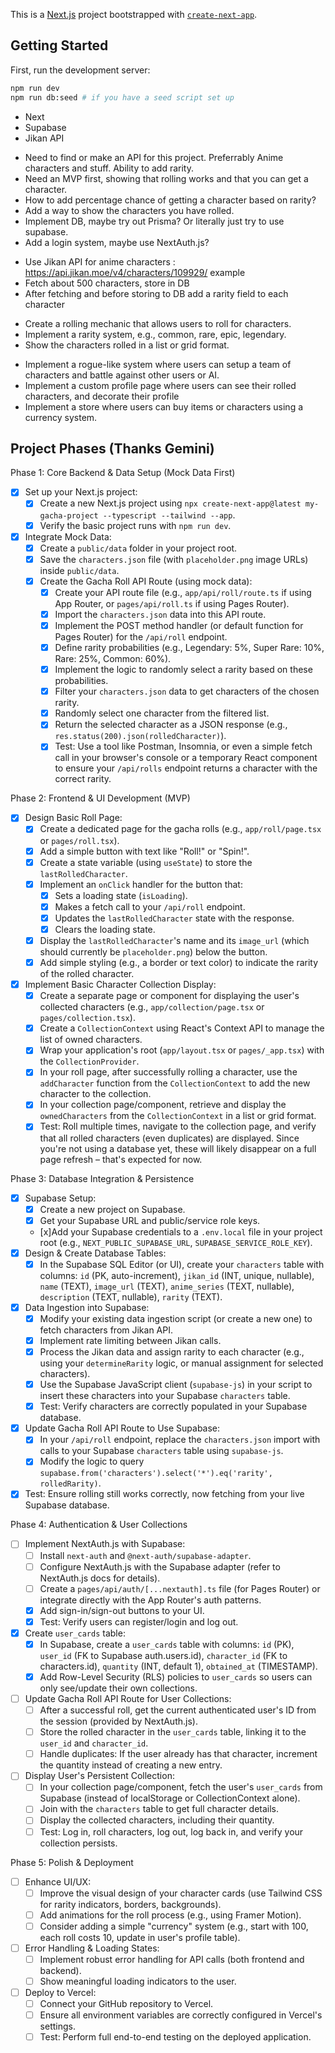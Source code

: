 This is a [Next.js](https://nextjs.org) project bootstrapped with [`create-next-app`](https://nextjs.org/docs/app/api-reference/cli/create-next-app).

## Getting Started

First, run the development server:

```bash
npm run dev
npm run db:seed # if you have a seed script set up
```

<!-- To build with -->
- Next
- Supabase
- Jikan API

<!-- TODO -->
- Need to find or make an API for this project. Preferrably Anime characters and stuff. Ability to add rarity.
- Need an MVP first, showing that rolling works and that you can get a character.
- How to add percentage chance of getting a character based on rarity?
- Add a way to show the characters you have rolled.
- Implement DB, maybe try out Prisma? Or literally just try to use supabase.
- Add a login system, maybe use NextAuth.js?

<!-- Some notes for backend stuff -->
- Use Jikan API for anime characters : https://api.jikan.moe/v4/characters/109929/ example
- Fetch about 500 characters, store in DB
- After fetching and before storing to DB add a rarity field to each character

<!-- Some notes for gacha mechanics -->
- Create a rolling mechanic that allows users to roll for characters.
- Implement a rarity system, e.g., common, rare, epic, legendary.
- Show the characters rolled in a list or grid format.

<!-- Extra Features -->
- Implement a rogue-like system where users can setup a team of characters and battle against other users or AI.
- Implement a custom profile page where users can see their rolled characters, and decorate their profile
- Implement a store where users can buy items or characters using a currency system.

## Project Phases (Thanks Gemini)


Phase 1: Core Backend & Data Setup (Mock Data First)
- [x] Set up your Next.js project:
    - [x] Create a new Next.js project using `npx create-next-app@latest my-gacha-project --typescript --tailwind --app`.
    - [x] Verify the basic project runs with `npm run dev`.
- [x] Integrate Mock Data:
    - [x] Create a `public/data` folder in your project root.
    - [x] Save the `characters.json` file (with `placeholder.png` image URLs) inside `public/data`.
    - [x] Create the Gacha Roll API Route (using mock data):
        - [x] Create your API route file (e.g., `app/api/roll/route.ts` if using App Router, or `pages/api/roll.ts` if using Pages Router).
        - [x] Import the `characters.json` data into this API route.
        - [x] Implement the POST method handler (or default function for Pages Router) for the `/api/roll` endpoint.
        - [x] Define rarity probabilities (e.g., Legendary: 5%, Super Rare: 10%, Rare: 25%, Common: 60%).
        - [x] Implement the logic to randomly select a rarity based on these probabilities.
        - [x] Filter your `characters.json` data to get characters of the chosen rarity.
        - [x] Randomly select one character from the filtered list.
        - [x] Return the selected character as a JSON response (e.g., `res.status(200).json(rolledCharacter)`).
        - [x] Test: Use a tool like Postman, Insomnia, or even a simple fetch call in your browser's console or a temporary React component to ensure your `/api/rolls` endpoint returns a character with the correct rarity.

Phase 2: Frontend & UI Development (MVP)
- [x] Design Basic Roll Page:
    - [x] Create a dedicated page for the gacha rolls (e.g., `app/roll/page.tsx` or `pages/roll.tsx`).
    - [x] Add a simple button with text like "Roll!" or "Spin!".
    - [x] Create a state variable (using `useState`) to store the `lastRolledCharacter`.
    - [x] Implement an `onClick` handler for the button that:
        - [x] Sets a loading state (`isLoading`).
        - [x] Makes a fetch call to your `/api/roll` endpoint.
        - [x] Updates the `lastRolledCharacter` state with the response.
        - [x] Clears the loading state.
    - [x] Display the `lastRolledCharacter`'s name and its `image_url` (which should currently be `placeholder.png`) below the button.
    - [x] Add simple styling (e.g., a border or text color) to indicate the rarity of the rolled character.
- [x] Implement Basic Character Collection Display:
    - [x] Create a separate page or component for displaying the user's collected characters (e.g., `app/collection/page.tsx` or `pages/collection.tsx`).
    - [x] Create a `CollectionContext` using React's Context API to manage the list of owned characters.
    - [x] Wrap your application's root (`app/layout.tsx` or `pages/_app.tsx`) with the `CollectionProvider`.
    - [x] In your roll page, after successfully rolling a character, use the `addCharacter` function from the `CollectionContext` to add the new character to the collection.
    - [x] In your collection page/component, retrieve and display the `ownedCharacters` from the `CollectionContext` in a list or grid format.
    - [x] Test: Roll multiple times, navigate to the collection page, and verify that all rolled characters (even duplicates) are displayed. Since you're not using a database yet, these will likely disappear on a full page refresh – that's expected for now.

Phase 3: Database Integration & Persistence
- [x] Supabase Setup:
    - [x] Create a new project on Supabase.
    - [x] Get your Supabase URL and public/service role keys.
    - [x]Add your Supabase credentials to a `.env.local` file in your project root (e.g., `NEXT_PUBLIC_SUPABASE_URL`, `SUPABASE_SERVICE_ROLE_KEY`).
- [x] Design & Create Database Tables:
    - [x] In the Supabase SQL Editor (or UI), create your `characters` table with columns: `id` (PK, auto-increment), `jikan_id` (INT, unique, nullable), `name` (TEXT), `image_url` (TEXT), `anime_series` (TEXT, nullable), `description` (TEXT, nullable), `rarity` (TEXT).
- [x] Data Ingestion into Supabase:
    - [x] Modify your existing data ingestion script (or create a new one) to fetch characters from Jikan API.
    - [x] Implement rate limiting between Jikan calls.
    - [x] Process the Jikan data and assign rarity to each character (e.g., using your `determineRarity` logic, or manual assignment for selected characters).
    - [x] Use the Supabase JavaScript client (`supabase-js`) in your script to insert these characters into your Supabase `characters` table.
    - [x] Test: Verify characters are correctly populated in your Supabase database.
- [x] Update Gacha Roll API Route to Use Supabase:
    - [x] In your `/api/roll` endpoint, replace the `characters.json` import with calls to your Supabase `characters` table using `supabase-js`.
    - [x] Modify the logic to query `supabase.from('characters').select('*').eq('rarity', rolledRarity)`.
- [x] Test: Ensure rolling still works correctly, now fetching from your live Supabase database.

Phase 4: Authentication & User Collections
- [ ] Implement NextAuth.js with Supabase:
    - [ ] Install `next-auth` and `@next-auth/supabase-adapter`.
    - [ ] Configure NextAuth.js with the Supabase adapter (refer to NextAuth.js docs for details).
    - [ ] Create a `pages/api/auth/[...nextauth].ts` file (for Pages Router) or integrate directly with the App Router's auth patterns.
    - [x]  Add sign-in/sign-out buttons to your UI.
    - [x]  Test: Verify users can register/login and log out.
- [x] Create `user_cards` table:
    - [x] In Supabase, create a `user_cards` table with columns: `id` (PK), `user_id` (FK to Supabase auth.users.id), `character_id` (FK to characters.id), `quantity` (INT, default 1), `obtained_at` (TIMESTAMP).
    - [x] Add Row-Level Security (RLS) policies to `user_cards` so users can only see/update their own collections.
- [ ] Update Gacha Roll API Route for User Collections:
    - [ ] After a successful roll, get the current authenticated user's ID from the session (provided by NextAuth.js).
    - [ ] Store the rolled character in the `user_cards` table, linking it to the `user_id` and `character_id`.
    - [ ] Handle duplicates: If the user already has that character, increment the quantity instead of creating a new entry.
- [ ] Display User's Persistent Collection:
    - [ ] In your collection page/component, fetch the user's `user_cards` from Supabase (instead of localStorage or CollectionContext alone).
    - [ ] Join with the `characters` table to get full character details.
    - [ ] Display the collected characters, including their quantity.
    - [ ] Test: Log in, roll characters, log out, log back in, and verify your collection persists.

Phase 5: Polish & Deployment
- [ ] Enhance UI/UX:
    - [ ] Improve the visual design of your character cards (use Tailwind CSS for rarity indicators, borders, backgrounds).
    - [ ] Add animations for the roll process (e.g., using Framer Motion).
    - [ ] Consider adding a simple "currency" system (e.g., start with 100, each roll costs 10, update in user's profile table).
- [ ] Error Handling & Loading States:
    - [ ] Implement robust error handling for API calls (both frontend and backend).
    - [ ] Show meaningful loading indicators to the user.
- [ ] Deploy to Vercel:
    - [ ] Connect your GitHub repository to Vercel.
    - [ ] Ensure all environment variables are correctly configured in Vercel's settings.
    - [ ] Test: Perform full end-to-end testing on the deployed application.